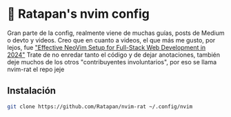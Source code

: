 # 🦝 Ratapan's nvim config

Gran parte de la config, realmente viene de muchas guías, posts de Medium o devto y videos. Creo que en cuanto a videos, el que más me gusto, por lejos, fue ["Effective NeoVim Setup for Full-Stack Web Development in 2024"](https://www.youtube.com/watch?v=V070Zmvx9AM)
Trate de no enredar tanto el código y de dejar anotaciones, también deje muchos de los otros "contribuyentes involuntarios", por eso se llama nvim-rat el repo jeje

## Instalación

```bash
git clone https://github.com/Ratapan/nvim-rat ~/.config/nvim
```
